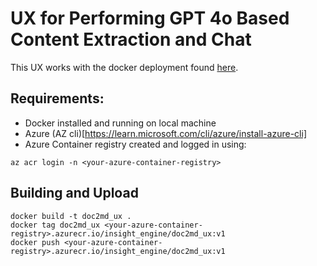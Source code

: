 # UX for Performing GPT 4o Based Content Extraction and Chat

This UX works with the docker deployment found [here](https://github.com/liamca/GPT4oContentExtraction/tree/main/docker).

## Requirements:
- Docker installed and running on local machine
- Azure (AZ cli)[https://learn.microsoft.com/cli/azure/install-azure-cli]
- Azure Container registry created and logged in using:
```code
az acr login -n <your-azure-container-registry>
```

## Building and Upload 
```
docker build -t doc2md_ux .
docker tag doc2md_ux <your-azure-container-registry>.azurecr.io/insight_engine/doc2md_ux:v1
docker push <your-azure-container-registry>.azurecr.io/insight_engine/doc2md_ux:v1
```

